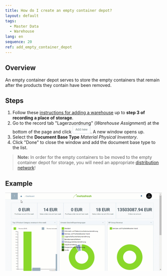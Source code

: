 ```yaml
---
title: How do I create an empty container depot?
layout: default
tags:
  - Master Data
  - Warehouse
lang: en
sequence: 20
ref: add_empty_container_depot
---
```


## Overview
An empty container depot serves to store the empty containers that remain after the products they contain have been removed.

## Steps
1. Follow these [instructions for adding a warehouse](Add_new_warehouse) up to **step 3 of recording a place of storage**.
1. Go to the record tab "Lagerzuordnung" (*Warehouse Assignment*) at the bottom of the page and click ![](assets/Add_New_Button.png). A new window opens up.
1. Select the **Document Base Type** *Material Physical Inventory*.
1. Click "Done" to close the window and add the document base type to the list.
 >**Note:** In order for the empty containers to be moved to the empty container depot for storage, you will need an appropriate [distribution network](Automatic_distribution_network)!

## Example
![](assets/Add_Empty_Container_Depot.gif)
